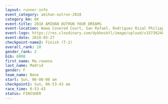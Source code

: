 ```yaml
---
layout: runner-info 
event_category: amihan-outrun-2018 
category_km: 6K 
event-title: 2018 AMIHAN OUTRUN YOUR DREAMS 
event-location: Wawa Covered Court, San Rafael, Rodriguez Rizal Philippines 
event-logo: https://res.cloudinary.com/dykbosktl/image/upload/v1573624843/Logo/poster-22_v0xvr9.jpg 
event-date: 2018-05-27 
checkpoint-name2: Finish (T-2) 
overall_rank: 10
gender_rank: 2
bib: 6008
first_name: Ma.rowena
last_name: Madrid
gender: F
team_name: None
start: Sun, 06-00-00 am
checkpoint2: Sun, 06-53-43 am
race_time: 0-53-43
status: FINISHER
---
```

